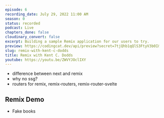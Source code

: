 ```yaml
---
episode: 6
recording_date: July 29, 2022 11:00 AM
season: 0
status: recorded
podcast: Live
chapters_done: false
cloudinary_convert: false
excerpt: Building a sample Remix application for our users to try.
preview: https://codingcat.dev/api/preview?secret=7tjQhb1qQlS3FtyV3b0I&selectionType=podcast&selectionSlug=remix-with-kent-c-dodds&_id=91bbdda6c26c44f18db47ad0d4a7a3d5
slug: remix-with-kent-c-dodds
title: Remix with Kent C. Dodds
youtube: https://youtu.be/ZWVYJOclIXY
---
```


- difference between next and remix
- why no ssg?
- routers for remix, remix-routers, remix-router-svelte

## Remix Demo

- Fake books